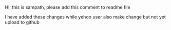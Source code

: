 HI, this is sampath, please add this comment to readme file

I have added these changes while yehoo user also make change but not yet upload to github
